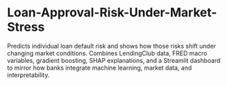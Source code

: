 # Loan-Approval-Risk-Under-Market-Stress
Predicts individual loan default risk and shows how those risks shift under changing market conditions. Combines LendingClub data, FRED macro variables, gradient boosting, SHAP explanations, and a Streamlit dashboard to mirror how banks integrate machine learning, market data, and interpretability.
